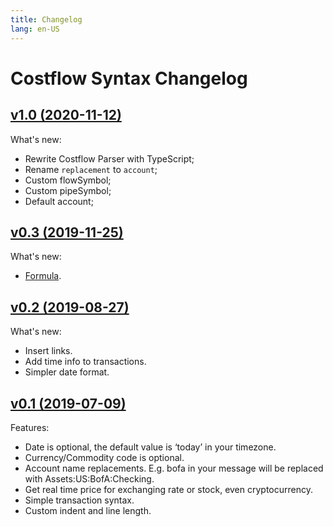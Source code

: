 ```yaml
---
title: Changelog
lang: en-US
---
```


# Costflow Syntax Changelog


## [v1.0 (2020-11-12)](/zh/syntax/v1.0)
What's new:
- Rewrite Costflow Parser with TypeScript;
- Rename `replacement` to `account`;
- Custom flowSymbol;
- Custom pipeSymbol;
- Default account;


## [v0.3 (2019-11-25)](/syntax/v0.3)
What's new:
- [Formula](/syntax/v0.3.html#formula).

## [v0.2 (2019-08-27)](/syntax/v0.2)
What's new:
- Insert links.
- Add time info to transactions.
- Simpler date format.

## [v0.1 (2019-07-09)](/syntax/v0.1)
Features:
- Date is optional, the default value is ‘today’ in your timezone.
- Currency/Commodity code is optional.
- Account name replacements. E.g. bofa in your message will be replaced with Assets:US:BofA:Checking.
- Get real time price for exchanging rate or stock, even cryptocurrency.
- Simple transaction syntax.
- Custom indent and line length.
